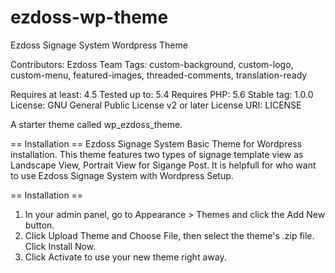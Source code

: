 # ezdoss-wp-theme
Ezdoss Signage System Wordpress Theme

Contributors: Ezdoss Team
Tags: custom-background, custom-logo, custom-menu, featured-images, threaded-comments, translation-ready

Requires at least: 4.5
Tested up to: 5.4
Requires PHP: 5.6
Stable tag: 1.0.0
License: GNU General Public License v2 or later
License URI: LICENSE

A starter theme called wp_ezdoss_theme.

== Installation ==
Ezdoss Signage System Basic Theme for Wordpress installation. This theme features two types of signage template view as Landscape View, Portrait View for Sigange Post. It is helpfull for who want to use Ezdoss Signage System with Wordpress Setup.

== Installation ==

1. In your admin panel, go to Appearance > Themes and click the Add New button.
2. Click Upload Theme and Choose File, then select the theme's .zip file. Click Install Now.
3. Click Activate to use your new theme right away.
